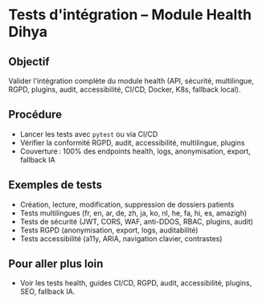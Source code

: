 # Tests d'intégration – Module Health Dihya

## Objectif
Valider l'intégration complète du module health (API, sécurité, multilingue, RGPD, plugins, audit, accessibilité, CI/CD, Docker, K8s, fallback local).

## Procédure
- Lancer les tests avec `pytest` ou via CI/CD
- Vérifier la conformité RGPD, audit, accessibilité, multilingue, plugins
- Couverture : 100% des endpoints health, logs, anonymisation, export, fallback IA

## Exemples de tests
- Création, lecture, modification, suppression de dossiers patients
- Tests multilingues (fr, en, ar, de, zh, ja, ko, nl, he, fa, hi, es, amazigh)
- Tests de sécurité (JWT, CORS, WAF, anti-DDOS, RBAC, plugins, audit)
- Tests RGPD (anonymisation, export, logs, auditabilité)
- Tests accessibilité (a11y, ARIA, navigation clavier, contrastes)

## Pour aller plus loin
- Voir les tests health, guides CI/CD, RGPD, audit, accessibilité, plugins, SEO, fallback IA.
